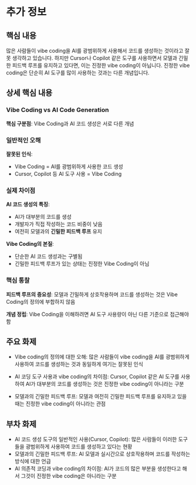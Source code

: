# 추가 정보

## 핵심 내용
많은 사람들이 vibe coding을 AI를 광범위하게 사용해서 코드를 생성하는 것이라고 잘못 생각하고 있습니다. 하지만 Cursor나 Copilot 같은 도구를 사용하면서 모델과 긴밀한 피드백 루프를 유지하고 있다면, 이는 진정한 vibe coding이 아닙니다. 진정한 vibe coding은 단순히 AI 도구를 많이 사용하는 것과는 다른 개념입니다.

## 상세 핵심 내용
### Vibe Coding vs AI Code Generation

**핵심 구분점**: Vibe Coding과 AI 코드 생성은 서로 다른 개념

### 일반적인 오해

**잘못된 인식**: 
- Vibe Coding = AI를 광범위하게 사용한 코드 생성
- Cursor, Copilot 등 AI 도구 사용 = Vibe Coding

### 실제 차이점

**AI 코드 생성의 특징**:
- AI가 대부분의 코드를 생성
- 개발자가 직접 작성하는 코드 비중이 낮음
- 여전히 모델과의 **긴밀한 피드백 루프** 유지

**Vibe Coding의 본질**:
- 단순한 AI 코드 생성과는 구별됨
- 긴밀한 피드백 루프가 있는 상태는 진정한 Vibe Coding이 아님

### 핵심 통찰

**피드백 루프의 중요성**: 모델과 긴밀하게 상호작용하며 코드를 생성하는 것은 Vibe Coding의 정의에 부합하지 않음

**개념 정립**: Vibe Coding을 이해하려면 AI 도구 사용량이 아닌 다른 기준으로 접근해야 함

## 주요 화제
- Vibe coding의 정의에 대한 오해: 많은 사람들이 vibe coding을 AI를 광범위하게 사용하여 코드를 생성하는 것과 동일하게 여기는 잘못된 인식

- AI 코딩 도구 사용과 vibe coding의 차이점: Cursor, Copilot 같은 AI 도구를 사용하여 AI가 대부분의 코드를 생성하는 것은 진정한 vibe coding이 아니라는 구분

- 모델과의 긴밀한 피드백 루프: 모델과 여전히 긴밀한 피드백 루프를 유지하고 있을 때는 진정한 vibe coding이 아니라는 관점

## 부차 화제
- AI 코드 생성 도구의 일반적인 사용(Cursor, Copilot): 많은 사람들이 이러한 도구들을 광범위하게 사용하여 코드를 생성하고 있다는 현황
- 모델과의 긴밀한 피드백 루프: AI 모델과 실시간으로 상호작용하며 코드를 작성하는 방식에 대한 언급
- AI 의존적 코딩과 vibe coding의 차이점: AI가 코드의 많은 부분을 생성한다고 해서 그것이 진정한 vibe coding은 아니라는 구분
